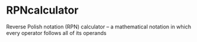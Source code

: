 # RPNcalculator
Reverse Polish notation (RPN) calculator – a mathematical notation in which every operator follows all of its operands
